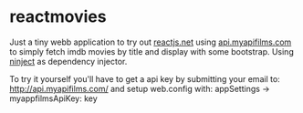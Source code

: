 # reactmovies
Just a tiny webb application to try out <a href="http://reactjs.net/">reactjs.net</a> using <a href="http://api.myapifilms.com/">api.myapifilms.com</a> to simply fetch imdb movies by title and display with some bootstrap. Using <a href="http://www.ninject.org/">ninject</a> as dependency injector.

To try it yourself you'll have to get a api key by submitting your email to: http://api.myapifilms.com/ and setup web.config with:
appSettings -> myappfilmsApiKey: key
